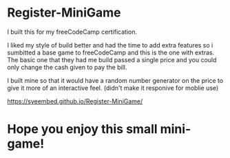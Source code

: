 # Register-MiniGame

I built this for my freeCodeCamp certification. 

I liked my style of build better and had the time to add extra features so i sumbitted a base game to freeCodeCamp and this is the one with extras. 
The basic one that they had me build passed a single price and you could only change the cash given to pay the bill. 

I built mine so that it would have a random number generator on the price to give it more of an interactive feel. (didn't make it responive for moblie use)

https://syeembed.github.io/Register-MiniGame/
# Hope you enjoy this small mini-game!
